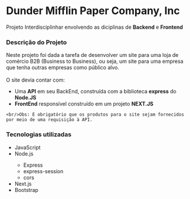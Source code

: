 # Dunder Mifflin Paper Company, Inc
Projeto Interdisciplinhar envolvendo as diciplinas de <b>Backend</b> e <b>Frontend</b>

<h3>Descrição do Projeto</h3>
<div>
    Neste projeto foi dada a tarefa de desenvolver um site para uma loja de comércio B2B (Business to Business), ou seja, um site para uma empresa que tenha outras empresas como público alvo.<br/>
    <br/>O site devia contar com:
    <ul>
        <li>Uma <b>API</b> em seu BackEnd, construída com a biblioteca <b>express</b> do <b>Node.JS</b></li>
        <li><b>FrontEnd</b> responsível construído em um projeto <b>NEXT.JS</b></li>
    </ul>
    
    <br/>Obs: É obrigatório que os produtos para o site sejam fornecidos por meio de uma requisição à API.
</div>

<h3>Tecnologias utilizadas</h3>
<ul>
  <li>JavaScript</li>
  
  <li>Node.js</li>
  <ul>
    <li>Express</li>
    <li>express-session</li>
    <li>cors</li>
  </ul>
  
  <li>Next.js</li>
  
  <li>Bootstrap</li>
</ul>
